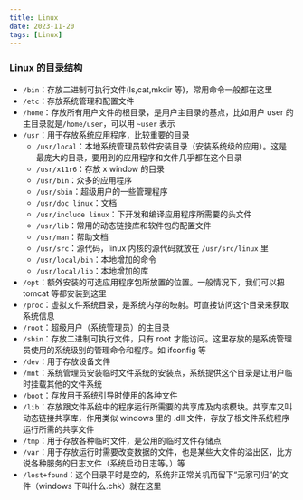 ```yaml
---
title: Linux
date: 2023-11-20
tags: [Linux]
---
```


### Linux 的目录结构

- `/bin`：存放二进制可执行文件(ls,cat,mkdir 等)，常用命令一般都在这里
- `/etc`：存放系统管理和配置文件
- `/home`：存放所有用户文件的根目录，是用户主目录的基点，比如用户 user 的主目录就是`/home/user`，可以用 `~user` 表示
- `/usr`：用于存放系统应用程序，比较重要的目录
  - `/usr/local`：本地系统管理员软件安装目录（安装系统级的应用）。这是最庞大的目录，要用到的应用程序和文件几乎都在这个目录
  - `/usr/x11r6`：存放 x window 的目录
  - `/usr/bin`：众多的应用程序
  - `/usr/sbin`：超级用户的一些管理程序
  - `/usr/doc linux`：文档
  - `/usr/include linux`：下开发和编译应用程序所需要的头文件
  - `/usr/lib`：常用的动态链接库和软件包的配置文件
  - `/usr/man`：帮助文档
  - `/usr/src`：源代码，linux 内核的源代码就放在 `/usr/src/linux` 里
  - `/usr/local/bin`：本地增加的命令
  - `/usr/local/lib`：本地增加的库
- `/opt`：额外安装的可选应用程序包所放置的位置。一般情况下，我们可以把 tomcat 等都安装到这里
- `/proc`：虚拟文件系统目录，是系统内存的映射。可直接访问这个目录来获取系统信息
- `/root`：超级用户（系统管理员）的主目录
- `/sbin`：存放二进制可执行文件，只有 root 才能访问。这里存放的是系统管理员使用的系统级别的管理命令和程序。如 ifconfig 等
- `/dev`：用于存放设备文件
- `/mnt`：系统管理员安装临时文件系统的安装点，系统提供这个目录是让用户临时挂载其他的文件系统
- `/boot`：存放用于系统引导时使用的各种文件
- `/lib`：存放跟文件系统中的程序运行所需要的共享库及内核模块。共享库又叫动态链接共享库，作用类似 windows 里的 .dll 文件，存放了根文件系统程序运行所需的共享文件
- `/tmp`：用于存放各种临时文件，是公用的临时文件存储点
- `/var`：用于存放运行时需要改变数据的文件，也是某些大文件的溢出区，比方说各种服务的日志文件（系统启动日志等。）等
- `/lost+found`：这个目录平时是空的，系统非正常关机而留下“无家可归”的文件（windows 下叫什么.chk）就在这里
